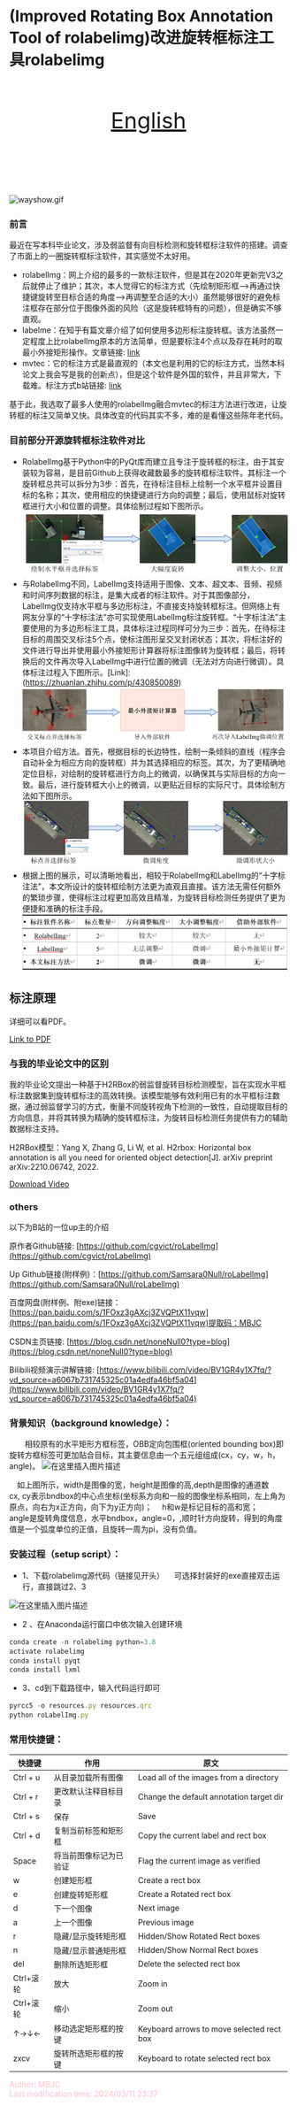 

# (Improved Rotating Box Annotation Tool of rolabelimg)改进旋转框标注工具rolabelimg

<br><br>
<div align="center" style="margin-bottom: 2em;">
  <a href="./readme_EN.md" style="font-size: 40px;">English</a>
</div>
<br><br>
<br><br>

![wayshow.gif](GIF%2Fwayshow.gif)

###  前言
最近在写本科毕业论文，涉及弱监督有向目标检测和旋转框标注软件的搭建。调查了市面上的一圈旋转框标注软件，其实感觉不太好用。
- rolabelImg：网上介绍的最多的一款标注软件，但是其在2020年更新完V3之后就停止了维护；其次，本人觉得它的标注方式（先绘制矩形框——>再通过快捷键旋转至目标合适的角度——>再调整至合适的大小）虽然能够很好的避免标注框存在部分位于图像外面的风险（这是旋转框特有的问题），但是确实不够直观。
- labelme：在知乎有篇文章介绍了如何使用多边形标注旋转框。该方法虽然一定程度上比rolabelImg原本的方法简单，但是要标注4个点以及存在耗时的取最小外接矩形操作。文章链接: [link](https://zhuanlan.zhihu.com/p/430850089)
- mvtec：它的标注方式是最直观的（本文也是利用的它的标注方式，当然本科论文上我会写是我的创新点），但是这个软件是外国的软件，并且非常大，下载难。标注方式b站链接: [link](https://www.bilibili.com/video/BV1ne411p7gN/?share_source=copy_web&vd_source=64142f260d920ecb9e7a7e71f98a7d7a)

基于此，我选取了最多人使用的rolabelImg融合mvtec的标注方法进行改进，让旋转框的标注又简单又快。具体改变的代码其实不多，难的是看懂这些陈年老代码。

### 目前部分开源旋转框标注软件对比
- RolabelImg基于Python中的PyQt库而建立且专注于旋转框的标注，由于其安装较为容易，是目前Github上获得收藏数最多的旋转框标注软件。其标注一个旋转框总共可以拆分为3步：首先，在待标注目标上绘制一个水平框并设置目标的名称；其次，使用相应的快捷键进行方向的调整；最后，使用鼠标对旋转框进行大小和位置的调整。具体绘制过程如下图所示。
![RolabelImg](GIF%2Fway1.png)
- 与RolabelImg不同，LabelImg支持适用于图像、文本、超文本、音频、视频和时间序列数据的标注，是集大成者的标注软件。对于其图像部分，LabelImg仅支持水平框与多边形标注，不直接支持旋转框标注。但网络上有网友分享的“十字标注法”亦可实现使用LabelImg标注旋转框。“十字标注法”主要使用的为多边形标注工具，具体标注过程同样可分为三步：首先，在待标注目标的周围交叉标注5个点，使标注图形呈交叉封闭状态；其次，将标注好的文件进行导出并使用最小外接矩形计算器将标注图像转为旋转框；最后，将转换后的文件再次导入LabelImg中进行位置的微调（无法对方向进行微调）。具体标注过程入下图所示。[Link]:(https://zhuanlan.zhihu.com/p/430850089)
![LabelImg](GIF%2Fway2.png)
- 本项目介绍方法。首先，根据目标的长边特性，绘制一条倾斜的直线（程序会自动补全为相应方向的旋转框）并为其选择相应的标签。其次，为了更精确地定位目标，对绘制的旋转框进行方向上的微调，以确保其与实际目标的方向一致。最后，进行旋转框大小上的微调，以更贴近目标的实际尺寸。具体绘制方法如下图所示。
![my_RolabelImg](GIF%2Fway3.png)
- 根据上图的展示，可以清晰地看出，相较于RolabelImg和LabelImg的“十字标注法”，本文所设计的旋转框绘制方法更为直观且直接。该方法无需任何额外的繁琐步骤，使得标注过程更加高效且精准，为旋转目标检测任务提供了更为便捷和准确的标注手段。
![com](GIF%2Fcom.png)

## 标注原理
详细可以看PDF。

[Link to PDF](./tools/标注方法原理(Principle%20of%20Annotation%20Method).pdf)


### 与我的毕业论文中的区别
我的毕业论文提出一种基于H2RBox的弱监督旋转目标检测模型，旨在实现水平框标注数据集到旋转框标注的高效转换。该模型能够有效利用已有的水平框标注数据，通过弱监督学习的方式，衡量不同旋转视角下检测的一致性，自动提取目标的方向信息，并将其转换为精确的旋转框标注，为旋转目标检测任务提供有力的辅助数据标注支持。

H2RBox模型：Yang X, Zhang G, Li W, et al. H2rbox: Horizontal box annotation is all you need for oriented object detection[J]. arXiv preprint arXiv:2210.06742, 2022.

[Download Video](./GIF/my_model.mp4)

### others
以下为B站的一位up主的介绍

原作者Github链接: [https://github.com/cgvict/roLabelImg](https://github.com/cgvict/roLabelImg)

Up Github链接(附样例)：[https://github.com/Samsara0Null/roLabelImg](https://github.com/Samsara0Null/roLabelImg)

百度网盘(附样例、附exe)链接：[https://pan.baidu.com/s/1FOxz3gAXcj3ZVQPtX11vqw](https://pan.baidu.com/s/1FOxz3gAXcj3ZVQPtX11vqw)提取码：MBJC 

CSDN主页链接: [https://blog.csdn.net/noneNull0?type=blog](https://blog.csdn.net/noneNull0?type=blog)

Bilibili视频演示讲解链接: [https://www.bilibili.com/video/BV1GR4y1X7fq/?vd_source=a6067b731745325c01a4edfa46bf5a04](https://www.bilibili.com/video/BV1GR4y1X7fq/?vd_source=a6067b731745325c01a4edfa46bf5a04)
### 背景知识（background knowledge）：
&emsp;&emsp;相较原有的水平矩形方框标签，OBB定向包围框(oriented bounding box)即旋转方框标签可更加贴合目标，其主要信息由一个五元组组成(cx，cy，w，h，angle)。
![在这里插入图片描述](https://img-blog.csdnimg.cn/65e02f5dd11a4551a7828044b25a7722.png)

&emsp;如上图所示，width是图像的宽，height是图像的高,depth是图像的通道数
&emsp;cx, cy表示bndbox的中心点坐标(坐标系方向和一般的图像坐标系相同，左上角为原点，向右为x正方向，向下为y正方向)；
&emsp;h和w是标记目标的高和宽；
&emsp;angle是旋转角度信息，水平bndbox，angle=0，,顺时针方向旋转，得到的角度值是一个弧度单位的正值，且旋转一周为pi，没有负值。
### 安装过程（setup script）：
- 1、下载rolabelimg源代码（链接见开头）
&emsp;可选择封装好的exe直接双击运行，直接跳过2、3

![在这里插入图片描述](https://img-blog.csdnimg.cn/0fe334f5f4c2487a8e545f1d9825a02c.png)
- 2 、在Anaconda运行窗口中依次输入创建环境
```javascript
conda create -n rolabelimg python=3.8
activate rolabelimg
conda install pyqt
conda install lxml
```

- 3、cd到下载路径中，输入代码运行即可
```javascript
pyrcc5 -o resources.py resources.qrc 
python roLabelImg.py
```




### 常用快捷键：
快捷键 | 作用|原文
-------- | -----|-----
| Ctrl + u   |从目录加载所有图像| Load all of the images from a directory    |
| Ctrl + r   |更改默认注释目标目录| Change the default annotation target dir   |
| Ctrl + s   |保存|  Save                                       |
| Ctrl + d   |复制当前标签和矩形框 | Copy the current label and rect box        |
| Space      |将当前图像标记为已验证|  Flag the current image as verified         |
| w          |创建矩形框 | Create a rect box                          |
| e          | 创建旋转矩形框| Create a Rotated rect box                  |
| d          |下一个图像 | Next image                                 |
| a          |上一个图像|  Previous image                             |
| r          | 隐藏/显示旋转矩形框| Hidden/Show Rotated Rect boxes             |
| n          |隐藏/显示普通矩形框 | Hidden/Show Normal Rect boxes              |
| del        | 删除所选矩形框| Delete the selected rect box               |
| Ctrl+滚轮     | 放大| Zoom in                                    |
| Ctrl+滚轮  |缩小 | Zoom out                                   |
| ↑→↓←       | 移动选定矩形框的按键| Keyboard arrows to move selected rect box  |
| zxcv       |旋转所选矩形框的按键 | Keyboard to rotate selected rect box       |


<span style="color:pink;">Author: MBJC</span>  
<span style="color:pink;">Last modification time: 2024/03/11 23:37</span>

